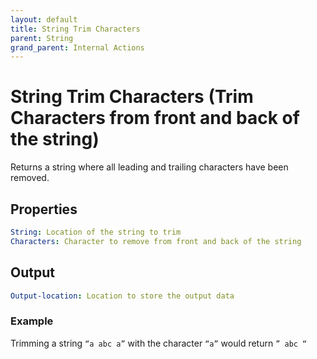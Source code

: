 ```yaml
---
layout: default
title: String Trim Characters
parent: String
grand_parent: Internal Actions
---
```

# String Trim Characters (Trim Characters from front and back of the string)
Returns a string where all leading and trailing characters have been removed.

## Properties
```yaml
String: Location of the string to trim
Characters: Character to remove from front and back of the string
```

## Output
```yaml
Output-location: Location to store the output data
```

### Example
Trimming a string `“a abc a”` with the character `“a”` would return `” abc “`
